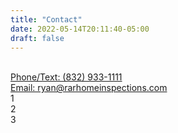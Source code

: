 ```yaml
---
title: "Contact"
date: 2022-05-14T20:11:40-05:00
draft: false
---
```


<div class="flex-container">
  
  <div>
    <a href="tel:+1 (832)933-1111"><i class="fa-solid fa-phone fa-5x" style="color:green;"></i>
  </div>
  
  <div>
    <a href="sms:+1 (832)933-1111"><i class="fa-solid fa-comment-sms fa-5x" style="color:blue;"></i>
  </div>
  
  <div>
    <a href="mailto:ryan@rarhomeinspections.com"><i class="fa-solid fa-at fa-5x" style="color:white"></i>
  </div>
  
</div>

<br>

<div>
  <a href="tel:+1 (832)933-1111">Phone/Text:&nbsp;(832)&nbsp;933-1111</a>
</div>

<div> 
  <a href="mailto:ryan@rarhomeinspections.com">Email:&nbsp;ryan@rarhomeinspections.com</a>
</div>

<div class="flex-container">
  <div>1</div>
  <div>2</div>
  <div>3</div>  
</div>